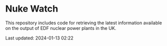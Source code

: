 # Nuke Watch

This repository includes code for retrieving the latest information available on the output of EDF nuclear power plants in the UK.

Last updated: 2024-01-13 02:22